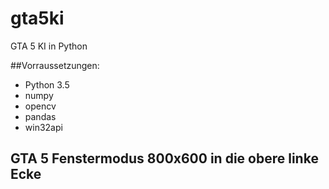# gta5ki

GTA 5 KI in Python

##Vorraussetzungen:

* Python 3.5
* numpy
* opencv
* pandas
* win32api

## GTA 5 Fenstermodus 800x600 in die obere linke Ecke
